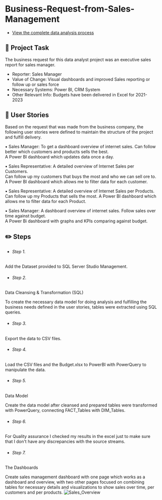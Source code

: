 # Business-Request-from-Sales-Management

- [View the complete data analysis process](https://blossom-kookaburra-40c.notion.site/Portfolio-4372eca8a1b24ed1934502ceb79007f2?p=03b0040c0e66449c874bc90f60fc666b&pm=c)

## 📝 Project Task

The business request for this data analyst project was an executive sales report for sales manager.

- Reporter: Sales Manager
- Value of Change: Visual dashboards and improved Sales reporting or follow up or sales force
- Necessary Systems: Power BI, CRM System
- Other Relevant Info: Budgets have been delivered in Excel for 2021-2023

## 🌟 **User Stories**

Based on the request that was made from the business company, the following user stories were defined to maintain the structure of the project and fulfill delivery.

▪ Sales Manager:	To get a dashboard overview of internet sales.
Can follow better which customers and products sells the best.	
A Power BI dashboard which updates data once a day.

▪ Sales Representative:	A detailed overview of Internet Sales per Customers.	
Can follow up my customers that buys the most and who we can sell ore to.	
A Power BI dashboard which allows me to filter data for each customer.

▪ Sales Representative:	A detailed overview of Internet Sales per Products.	
Can follow up my Products that sells the most.
A Power BI dashboard which allows me to filter data for each Product.

▪ Sales Manager:	A dashboard overview of internet sales.	
Follow sales over time against budget.	
A Power Bi dashboard with graphs and KPIs comparing against budget.

## ✏️ **Steps**

- ###### Step 1.

Add the Dataset provided to SQL Server Studio Management.

- ###### Step 2.

Data Cleansing & Transformation (SQL)

To create the necessary data model for doing analysis and fulfilling the business needs defined in the user stories, tables were extracted using SQL queries.

- ###### Step 3.

Export the data to CSV files.

- ###### Step 4.

Load the CSV files and the Budget.xlsx to PowerBI with PowerQuery to manipulate the data.

- ###### Step 5.

Data Model

Create the data model after cleansed and prepared tables were transformed with PowerQuery, connecting FACT_Tables with DIM_Tables.

- ###### Step 6.

For Quality assurance I checked my results in the excel just to make sure that I don't have any discrepancies with the source streams.

- ###### Step 7.

The Dashboards

Create sales management dashboard with one page which works as a dashboard and overview, with two other pages focused on combining tables for necessary details and visualizations to show sales over time, per customers and per products.
![Sales_Overview](https://user-images.githubusercontent.com/122797480/231509276-01b75ed9-f1cf-4970-a128-017a22ef9baa.jpg)
